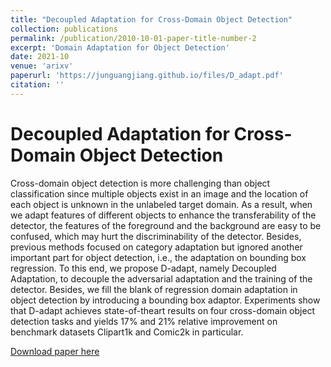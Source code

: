 ```yaml
---
title: "Decoupled Adaptation for Cross-Domain Object Detection"
collection: publications
permalink: /publication/2010-10-01-paper-title-number-2
excerpt: 'Domain Adaptation for Object Detection'
date: 2021-10
venue: 'arixv'
paperurl: 'https://junguangjiang.github.io/files/D_adapt.pdf'
citation: ''
---
```


# Decoupled Adaptation for Cross-Domain Object Detection
Cross-domain object detection is more challenging than object classification since
multiple objects exist in an image and the location of each object is unknown in the
unlabeled target domain. As a result, when we adapt features of different objects
to enhance the transferability of the detector, the features of the foreground and
the background are easy to be confused, which may hurt the discriminability of the
detector. Besides, previous methods focused on category adaptation but ignored
another important part for object detection, i.e., the adaptation on bounding box
regression. To this end, we propose D-adapt, namely Decoupled Adaptation, to
decouple the adversarial adaptation and the training of the detector. Besides, we
fill the blank of regression domain adaptation in object detection by introducing
a bounding box adaptor. Experiments show that D-adapt achieves state-of-theart results on four cross-domain object detection tasks and yields 17% and 21%
relative improvement on benchmark datasets Clipart1k and Comic2k in particular.

[Download paper here](https://junguangjiang.github.io/files/D_adapt.pdf)
